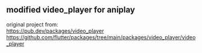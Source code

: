 ## modified video_player for aniplay

original project from: <br> https://pub.dev/packages/video_player <br> https://github.com/flutter/packages/tree/main/packages/video_player/video_player


